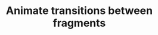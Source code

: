 ---
layout: default
title: Animate transitions between fragments
grand_parent: App navigation
nav_order: 5
parent: Fragments
---